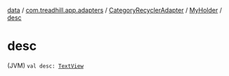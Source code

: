 [data](../../../index.md) / [com.treadhill.app.adapters](../../index.md) / [CategoryRecyclerAdapter](../index.md) / [MyHolder](index.md) / [desc](./desc.md)

# desc

(JVM) `val desc: `[`TextView`](https://developer.android.com/reference/android/widget/TextView.html)